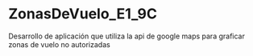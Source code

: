 # ZonasDeVuelo_E1_9C
Desarrollo de aplicación que utiliza la api de google maps para graficar zonas de vuelo no autorizadas
